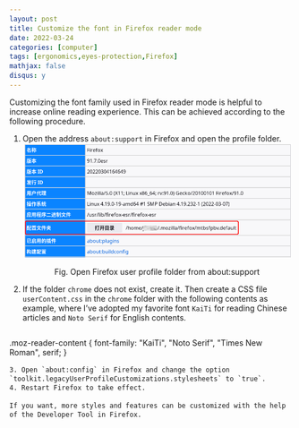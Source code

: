 ```yaml
---
layout: post
title: Customize the font in Firefox reader mode
date: 2022-03-24
categories: [computer]
tags: [ergonomics,eyes-protection,Firefox]
mathjax: false
disqus: y
---
```


Customizing the font family used in Firefox reader mode is helpful to increase online reading experience. This can be achieved according to the following procedure.

1. Open the address `about:support` in Firefox and open the profile folder.
   ![Open Firefox user profile folder from about:support](/figures/Screenshot_20220324_083107-firefox-about-support.png)
   <p align="center">Fig. Open Firefox user profile folder from about:support</p>
   
2. If the folder `chrome` does not exist, create it. Then create a CSS file `userContent.css` in the `chrome` folder with the following contents as example, where I’ve adopted my favorite font `KaiTi` for reading Chinese articles and `Noto Serif` for English contents.
   ```css
.moz-reader-content { 
  font-family: "KaiTi", "Noto Serif", "Times New Roman", serif;
} 
   ```
3. Open `about:config` in Firefox and change the option `toolkit.legacyUserProfileCustomizations.stylesheets` to `true`.
4. Restart Firefox to take effect.

If you want, more styles and features can be customized with the help of the Developer Tool in Firefox.
